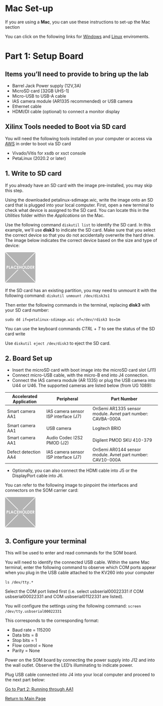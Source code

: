 # Mac Set-up
If you are using a **Mac**, you can use these instructions to set-up the Mac section

You can click on the following links for [Windows](https://github.com/Xilinx/Xilinx_KV260_Workshop/blob/main/Part%201:%20Setup%20Board.md) and [Linux](https://github.com/Xilinx/Xilinx_KV260_Workshop/blob/main/Linux%20set-up.md) enviroments. 


# Part 1: Setup Board
## Items you’ll need to provide to bring up the lab
- Barrel Jack Power supply (12V,3A)
- MicroSD card [32GB UHS-1]
- Micro-USB to USB-A cable
- IAS camera module (AR1335 recommended) or USB camera
- Ethernet cable
- HDMI/DI cable (optional) to connect a monitor display

## Xilinx Tools needed to Boot via SD card
You will need the following tools installed on your computer or access via [AWS]() in order to boot via SD card
- Vivado/Vitis for xsdb or xsct console
- PetaLinux (2020.2 or later)

## 1. Write to SD card
If you already have an SD card with the image pre-installed, you may skip this step. 

Using the downloaded petalinux-sdimage.wic, write the image onto an SD card that is plugged into your local computer. First, open a new terminal to check what device is assigned to the SD card. You can locate this in the *Utilities* folder within the *Applications* on the Mac.

Use the following command `diskutil list` to identify the SD card. In this example, we'll use **disk3** to indicate the SD card. Make sure that you select the correct device so that you do not accidentally overwrite the hard drive. The image below indicates the correct device based on the size and type of device: 

<img src="/images/placeholder-1-e1533569576673.png" width=100 height =100>

If the SD card has an existing partition, you may need to unmount it with the following command: `diskutil unmount /dev/disk3s1`

Then enter the following commands in the terminal, replacing **disk3** with your SD card number:
```
sudo dd if=petalinux-sdimage.wic of=/dev/rdisk3 bs=1m
```
You can use the keyboard commands *CTRL* + *T* to see the status of the SD card write

Use `diskutil eject /dev/disk3` to eject the SD card.

## 2. Board Set up
-	Insert the microSD card with boot image into the microSD card slot (J11)
-	Connect micro-USB cable, with the micro-B end into J4 connection. 
-	Connect the IAS camera module (AR 1335) or plug the USB camera into U44 or U46. The supported cameras are listed below (from UG 1089):


|Accelerated Application |Peripheral |Part Number|
| ------------- | ------------- | ------------- |
|Smart camera AA1 | IAS camera sensor ISP interface (J7)| OnSemi AR1335 sensor module. Avnet part number: CAVBA-000A|
|Smart camera AA1 | USB camera| Logitech BRIO|
|Smart camera AA1 | Audio Codec I2S2 PMOD (J2)| Digilent PMOD SKU 410-379|
|Defect detection AA4| IAS camera sensor ISP interface (J7)| OnSemi AR0144 sensor module. Avnet part number: CAV10-000A|

-	Optionally, you can also connect the HDMI cable into J5 or the DisplayPort cable into J6.  

You can refer to the following image to pinpoint the interfaces and connectors on the SOM carrier card: 

<img src="/images/placeholder-1-e1533569576673.png" width=100 height =100>
 
## 3. Configure your terminal
This will be used to enter and read commands for the SOM board. 

You will need to identify the connected USB cable. Within the same Mac terminal, enter the following command to observe which COM ports appear when you plug in the USB cable attached to the KV260 into your computer

`ls /dev/tty.*`

Select the COM port listed first (i.e. select usbserial00022331 if COM usbserial00022331 and COM usbserial01122331 are listed).

You will configure the settings using the following command: `screen /dev/tty.usbserial00022331`

This corresponds to the corresponding format:
-	Baud rate = 115200
-	Data bits = 8
-	Stop bits = 1
-	Flow control = None
-	Parity = None

Power on the SOM board by connecting the power supply into J12 and into the wall outlet. Observe the LED’s illuminating to indicate power. 

Plug USB cable connected into J4 into your local computer and proceed to the next part below:

[Go to Part 2: Running through AA1](https://github.com/Xilinx/Xilinx_KV260_Workshop/blob/main/Part%202:%20Running%20through%20AA1.md)

[Return to Main Page](https://github.com/Xilinx/Xilinx_KV260_Workshop)

